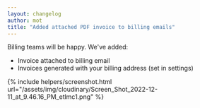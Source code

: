 ```yaml
---
layout: changelog
author: mot
title: "Added attached PDF invoice to billing emails"
---
```


Billing teams will be happy. We've added:

* Invoice attached to billing email
* Invoices generated with your billing address (set in settings)

{% include helpers/screenshot.html url="/assets/img/cloudinary/Screen_Shot_2022-12-11_at_9.46.16_PM_etlmc1.png" %}

